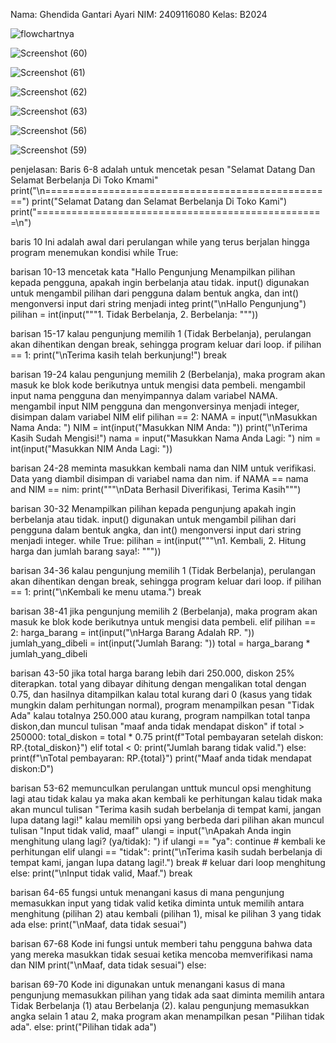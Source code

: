 Nama: Ghendida Gantari Ayari
NIM: 2409116080
Kelas: B2024


![flowchartnya](https://github.com/user-attachments/assets/6a07ea6c-fe7f-4d84-9318-70fa5fca1f71)




![Screenshot (60)](https://github.com/user-attachments/assets/c528f743-bc7d-4b07-b9e1-b8afb996d805)


![Screenshot (61)](https://github.com/user-attachments/assets/bc554fe6-a08c-4517-b8fa-24584af22110)


![Screenshot (62)](https://github.com/user-attachments/assets/d1b41f8a-83db-494c-a408-b8c701007f4e)


![Screenshot (63)](https://github.com/user-attachments/assets/959fc30f-caeb-41ff-86d8-64827a426112)


![Screenshot (56)](https://github.com/user-attachments/assets/aa6f245b-3683-4d86-bea4-402492920952)


![Screenshot (59)](https://github.com/user-attachments/assets/3dc5014c-f3f9-461b-afd8-811a4031e31f)



penjelasan:
Baris 6-8 adalah untuk mencetak pesan "Selamat Datang Dan Selamat Berbelanja Di Toko Kmami"
print("\n==================================================")
print("Selamat Datang dan Selamat Berbelanja Di Toko Kami")
print("==================================================\n")


baris 10
Ini adalah awal dari perulangan while yang terus berjalan hingga program menemukan kondisi
while True:


barisan 10-13
mencetak kata "Hallo Pengunjung Menampilkan pilihan kepada pengguna, apakah ingin berbelanja atau tidak. input()
digunakan untuk mengambil pilihan dari pengguna dalam bentuk angka, dan int() mengonversi input dari string menjadi integ
print("\nHallo Pengunjung")
    pilihan = int(input("""1. Tidak Berbelanja,
2. Berbelanja: """))


barisan 15-17
kalau pengunjung memilih 1 (Tidak Berbelanja), perulangan akan dihentikan dengan break, sehingga program keluar dari loop.
if pilihan == 1:
        print("\nTerima kasih telah berkunjung!")
        break 


barisan 19-24
kalau pengunjung memilih 2 (Berbelanja), maka program akan masuk ke blok kode berikutnya untuk mengisi data pembeli.
mengambil input nama pengguna dan menyimpannya dalam variabel NAMA.
mengambil input NIM pengguna dan mengonversinya menjadi integer, disimpan dalam variabel NIM
elif pilihan == 2:
        NAMA = input("\nMasukkan Nama Anda: ")
        NIM = int(input("Masukkan NIM Anda: "))
        print("\nTerima Kasih Sudah Mengisi!")
        nama = input("Masukkan Nama Anda Lagi: ")
        nim = int(input("Masukkan NIM Anda Lagi: "))


barisan 24-28
meminta masukkan kembali nama dan NIM untuk verifikasi. Data yang diambil disimpan di variabel nama dan nim.
if NAMA == nama and NIM == nim:
            print("""\nData Berhasil Diverifikasi,
Terima Kasih""")


barisan 30-32
Menampilkan pilihan kepada pengunjung apakah ingin berbelanja atau tidak. 
input() digunakan untuk mengambil pilihan dari pengguna dalam bentuk angka, 
dan int() mengonversi input dari string menjadi integer.
 while True:
                pilihan = int(input("""\n1. Kembali,
2. Hitung harga dan jumlah barang saya!: """))


barisan 34-36
kalau pengunjung memilih 1 (Tidak Berbelanja),
perulangan akan dihentikan dengan break, sehingga program keluar dari loop.
if pilihan == 1:
                    print("\nKembali ke menu utama.")
                    break


barisan 38-41
jika pengunjung memilih 2 (Berbelanja), 
maka program akan masuk ke blok kode berikutnya untuk mengisi data pembeli.
elif pilihan == 2:
                    harga_barang = int(input("\nHarga Barang Adalah RP. "))
                    jumlah_yang_dibeli = int(input("Jumlah Barang: "))
                    total = harga_barang * jumlah_yang_dibeli


barisan 43-50
jika total harga barang lebih dari 250.000, 
diskon 25% diterapkan. 
total yang dibayar dihitung dengan mengalikan total dengan 0.75, dan hasilnya ditampilkan
kalau total kurang dari 0 (kasus yang tidak mungkin dalam perhitungan normal), program menampilkan pesan "Tidak Ada"
kalau totalnya 250.000 atau kurang, program nampilkan total tanpa diskon,dan muncul tulisan "maaf anda tidak mendapat diskon"
 if total > 250000:
                        total_diskon = total * 0.75
                        print(f"Total pembayaran setelah diskon: RP.{total_diskon}")
                    elif total < 0:
                        print("Jumlah barang tidak valid.")
                    else:
                        print(f"\nTotal pembayaran: RP.{total}")
                        print("Maaf anda tidak mendapat diskon:D")


barisan 53-62
memunculkan perulangan unttuk muncul opsi menghitung lagi atau tidak
kalau ya maka akan kembali ke perhitungan
kalau tidak maka akan muncul tulisan "Terima kasih sudah berbelanja di tempat kami, jangan lupa datang lagi!"
kalau memilih opsi yang berbeda dari pilihan akan muncul tulisan "Input tidak valid, maaf"
ulangi = input("\nApakah Anda ingin menghitung ulang lagi? (ya/tidak): ")
if ulangi == "ya":
                        continue  # kembali ke perhitungan
                    elif ulangi == "tidak":
                        print("\nTerima kasih sudah berbelanja di tempat kami, jangan lupa datang lagi!.")
                        break  # keluar dari loop menghitung
                    else:
                        print("\nInput tidak valid, Maaf.")
                        break
                        

barisan 64-65
fungsi untuk menangani kasus di mana pengunjung memasukkan input yang tidak valid ketika 
diminta untuk memilih antara menghitung (pilihan 2) atau kembali (pilihan 1), misal ke pilihan 3 yang tidak ada
else:
            print("\nMaaf, data tidak sesuai")


barisan 67-68
 Kode ini fungsi untuk memberi tahu pengguna bahwa data yang mereka masukkan tidak sesuai ketika mencoba memverifikasi nama dan NIM
print("\nMaaf, data tidak sesuai")
    else:


barisan 69-70
Kode ini digunakan untuk menangani kasus di mana pengunjung memasukkan pilihan yang tidak ada saat diminta memilih antara Tidak Berbelanja (1) 
atau Berbelanja (2). kalau pengunjung memasukkan angka selain 1 atau 2, maka program akan menampilkan pesan "Pilihan tidak ada".
else:
        print("Pilihan tidak ada")


